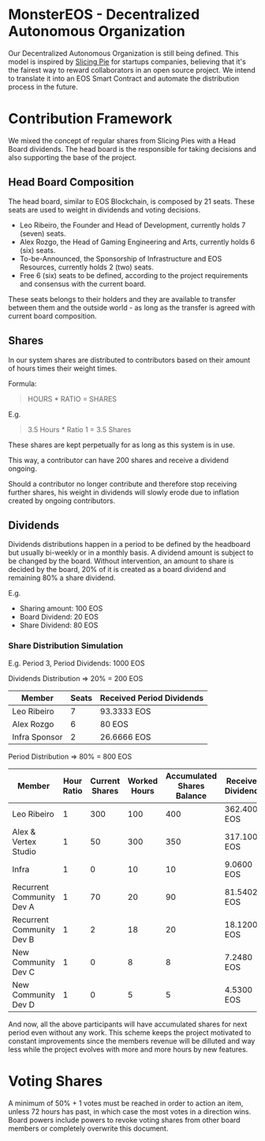 # MonsterEOS - Decentralized Autonomous Organization

Our Decentralized Autonomous Organization is still being defined. This model is inspired by [Slicing Pie](https://slicingpie.com/) for startups companies, believing that it's the fairest way to reward collaborators in an open source project. We intend to translate it into an EOS Smart Contract and automate the distribution process in the future.

# Contribution Framework

We mixed the concept of regular shares from Slicing Pies with a Head Board dividends. The head board is the responsible for taking decisions and also supporting the base of the project.

## Head Board Composition

The head board, similar to EOS Blockchain, is composed by 21 seats. These seats are used to weight in dividends and voting decisions.

- Leo Ribeiro, the Founder and Head of Development, currently holds 7 (seven) seats.
- Alex Rozgo, the Head of Gaming Engineering and Arts, currently holds 6 (six) seats.
- To-be-Announced, the Sponsorship of Infrastructure and EOS Resources, currently holds 2 (two) seats.
- Free 6 (six) seats to be defined, according to the project requirements and consensus with the current board.

These seats belongs to their holders and they are available to transfer between them and the outside world - as long as the transfer is agreed with current board composition.

## Shares
In our system shares are distributed to contributors based on their amount of hours times their weight times.

Formula:
> HOURS * RATIO = SHARES

E.g.
> 3.5 Hours * Ratio 1 = 3.5 Shares

These shares are kept perpetually for as long as this system is in use.

This way, a contributor can have 200 shares and receive a dividend ongoing.

Should a contributor no longer contribute and therefore stop receiving further shares, his weight in dividends will slowly erode due to inflation created by ongoing contributors.

## Dividends

Dividends distributions happen in a period to be defined by the headboard but usually bi-weekly or in a monthly basis. A dividend amount is subject to be changed by the board. Without intervention, an amount to share is decided by the board, 20% of it is created as a board dividend and remaining 80% a share dividend.

E.g.
- Sharing amount: 100 EOS
- Board Dividend: 20 EOS
- Share Dividend: 80 EOS


### Share Distribution Simulation

E.g. Period 3, Period Dividends: 1000 EOS

Dividends Distribution => 20% = 200 EOS

Member | Seats | Received Period Dividends
---|---|---
Leo Ribeiro | 7 | 93.3333 EOS
Alex Rozgo | 6 | 80 EOS
Infra Sponsor | 2 | 26.6666 EOS

Period Distribution => 80% = 800 EOS


Member | Hour Ratio | Current Shares | Worked Hours | Accumulated Shares Balance | Received Dividends
---|---|---|---|---|---
Leo Ribeiro | 1 | 300 | 100 |  400 | 362.4009 EOS
Alex & Vertex Studio | 1 | 50 | 300 | 350 | 317.1008 EOS
Infra | 1 | 0 | 10 | 10 | 9.0600 EOS
Recurrent Community Dev A | 1 | 70 | 20 | 90 | 81.5402 EOS
Recurrent Community Dev B | 1 | 2 | 18 | 20 | 18.1200 EOS
New Community Dev C | 1 | 0 | 8 | 8 | 7.2480 EOS
New Community Dev D | 1 | 0 | 5 | 5 | 4.5300 EOS

And now, all the above participants will have accumulated shares for next period even without any work. This scheme keeps the project motivated to constant improvements since the members revenue will be dilluted and way less while the project evolves with more and more hours by new features.

# Voting Shares
A minimum of 50% + 1 votes must be reached in order to action an item, unless 72 hours has past, in which case the most votes in a direction wins. Board powers include powers to revoke voting shares from other board members or completely overwrite this document.
